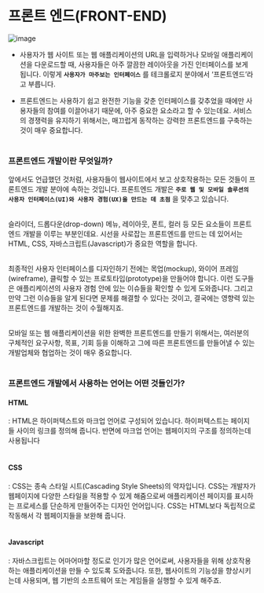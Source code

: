# 프론트 엔드(FRONT-END)

![image](https://user-images.githubusercontent.com/79825411/116443411-92ffeb80-a88e-11eb-9b60-12496a08ea65.png)

- 사용자가 웹 사이트 또는 웹 애플리케이션의 URL을 입력하거나 모바일 애플리케이션을 다운로드할 때, 사용자들은 아주 깔끔한 레이아웃을 가진 인터페이스를 보게 됩니다. 이렇게 **`사용자가 마주보는 인터페이스`** 를 테크롤로지 분야에서 ‘프론트엔드’라고 부릅니다.

- 프론트엔드는 사용하기 쉽고 완전한 기능을 갖춘 인터페이스를 갖추었을 때에만 사용자들의 참여를 이끌어내기 때문에, 아주 중요한 요소라고 할 수 있는데요. 서비스의 경쟁력을 유지하기 위해서는, 매끄럽게 동작하는 강력한 프론트엔드를 구축하는 것이 매우 중요합니다.
<br><br>


### 프론트엔드 개발이란 무엇일까?
앞에서도 언급했던 것처럼, 사용자들이 웹사이트에서 보고 상호작용하는 모든 것들이 프론트엔드 개발 분야에 속하는 것입니다. 프론트엔드 개발은 **`주로 웹 및 모바일 솔루션의 사용자 인터페이스(UI)와 사용자 경험(UX)을 만드는 데 초점`** 을 맞추고 있습니다.
<br><br>

슬라이더, 드롭다운(drop-down) 메뉴, 레이아웃, 폰트, 컬러 등 모든 요소들이 프론트엔드 개발을 이루는 부분인데요. 시선을 사로잡는 프론트엔드를 만드는 데 있어서는 HTML, CSS, 자바스크립트(Javascript)가 중요한 역할을 합니다.
<br><br>

최종적인 사용자 인터페이스를 디자인하기 전에는 목업(mockup), 와이어 프레임(wireframe), 클릭할 수 있는 프로토타입(prototype)을 만들어야 합니다. 이런 도구들은 애플리케이션의 사용자 경험 안에 있는 이슈들을 확인할 수 있게 도와줍니다. 그리고 만약 그런 이슈들을 알게 된다면 문제를 해결할 수 있다는 것이고, 결국에는 영향력 있는 프론트엔드를 개발하는 것이 수월해지죠.
<br><br>

모바일 또는 웹 애플리케이션을 위한 완벽한 프론트엔드를 만들기 위해서는, 여러분의 구체적인 요구사항, 목표, 기회 등을 이해하고 그에 따른 프론트엔드를 만들어낼 수 있는 개발업체와 협업하는 것이 매우 중요합니다.
<br><br>

### 프론트엔드 개발에서 사용하는 언어는 어떤 것들인가?

#### HTML
: HTML은 하이퍼텍스트와 마크업 언어로 구성되어 있습니다. 하이퍼텍스트는 페이지들 사이의 링크를 정의해 줍니다. 반면에 마크업 언어는 웹페이지의 구조를 정의하는데 사용됩니다
<br><br>

#### CSS
: CSS는 종속 스타일 시트(Cascading Style Sheets)의 약자입니다. CSS는 개발자가 웹페이지에 다양한 스타일을 적용할 수 있게 해줌으로써 애플리케이션 페이지를 표시하는 프로세스를 단순하게 만들어주는 디자인 언어입니다. CSS는 HTML보다 독립적으로 작동해서 각 웹페이지들을 보완해 줍니다.
<br><br>

#### Javascript
: 자바스크립트는 어마어마할 정도로 인기가 많은 언어로써, 사용자들을 위해 상호작용하는 애플리케이션을 만들 수 있도록 도와줍니다. 또한, 웹사이트의 기능성을 향상시키는데 사용되며, 웹 기반의 소프트웨어 또는 게임들을 실행할 수 있게 해주죠.
<br><br>
